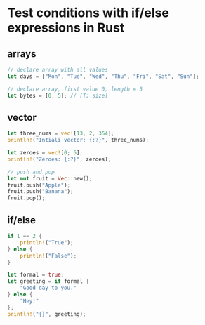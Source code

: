 # Test conditions with if/else expressions in Rust

## arrays

```rust
// declare array with all values
let days = ["Mon", "Tue", "Wed", "Thu", "Fri", "Sat", "Sun"];

// declare array, first value 0, length = 5
let bytes = [0; 5]; // [T; size]
```

## vector

```rust
let three_nums = vec![13, 2, 354];
println!("Intiali vector: {:?}", three_nums);

let zeroes = vec![0; 5];
println!("Zeroes: {:?}", zeroes);

// push and pop
let mut fruit = Vec::new();
fruit.push("Apple");
fruit.push("Banana");
fruit.pop();
```

## if/else

```rust
if 1 == 2 {
    println!("True");
} else {
    println!("False");
}

let formal = true;
let greeting = if formal {
    "Good day to you."
} else {
    "Hey!"
};
println!("{}", greeting);
```
